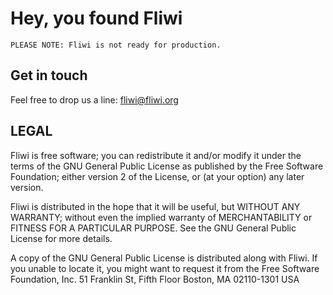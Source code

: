 Hey, you found Fliwi
====================

    PLEASE NOTE: Fliwi is not ready for production.


Get in touch
------------

Feel free to drop us a line:
fliwi@fliwi.org


LEGAL
-----
Fliwi is free software; you can redistribute it and/or modify it
under the terms of the GNU General Public License as published by
the Free Software Foundation; either version 2 of the License, or
(at your option) any later version.

Fliwi is distributed in the hope that it will be useful,
but WITHOUT ANY WARRANTY; without even the implied warranty of
MERCHANTABILITY or FITNESS FOR A PARTICULAR PURPOSE.  See the
GNU General Public License for more details.

A copy of the GNU General Public License is distributed along with Fliwi.
If you unable to locate it, you might want to request it from the
Free Software Foundation, Inc.
51 Franklin St, Fifth Floor
Boston, MA  02110-1301 USA
